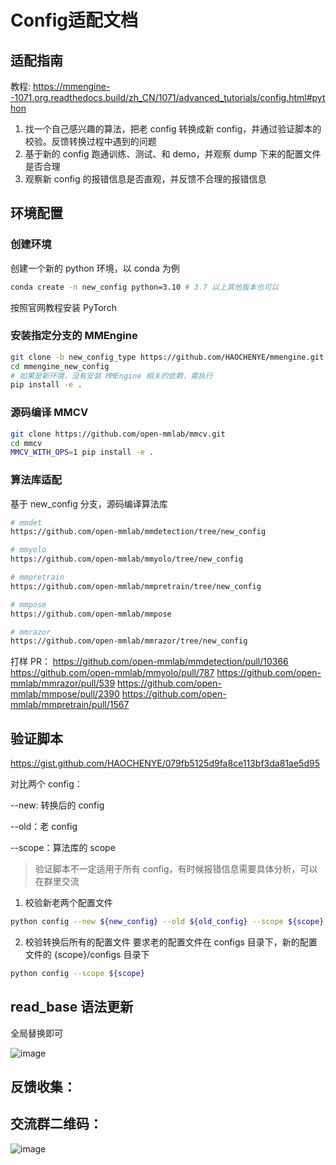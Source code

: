 # Config适配文档

## 适配指南
教程: https://mmengine--1071.org.readthedocs.build/zh_CN/1071/advanced_tutorials/config.html#python
1. 找一个自己感兴趣的算法，把老 config 转换成新 config，并通过验证脚本的校验。反馈转换过程中遇到的问题
2. 基于新的 config 跑通训练、测试、和 demo，并观察 dump 下来的配置文件是否合理
3. 观察新 config 的报错信息是否直观，并反馈不合理的报错信息

## 环境配置
### 创建环境
创建一个新的 python 环境，以 conda 为例
```bash
conda create -n new_config python=3.10 # 3.7 以上其他版本也可以
```
按照官网教程安装 PyTorch
### 安装指定分支的 MMEngine
```bash
git clone -b new_config_type https://github.com/HAOCHENYE/mmengine.git mmengine_new_config
cd mmengine_new_config
# 如果是新环境，没有安装 MMEngine 相关的依赖，需执行
pip install -e .
```
### 源码编译 MMCV
```bash
git clone https://github.com/open-mmlab/mmcv.git
cd mmcv
MMCV_WITH_OPS=1 pip install -e .
```
### 算法库适配
基于 new_config 分支，源码编译算法库
```bash
# mmdet
https://github.com/open-mmlab/mmdetection/tree/new_config

# mmyolo
https://github.com/open-mmlab/mmyolo/tree/new_config

# mmpretrain
https://github.com/open-mmlab/mmpretrain/tree/new_config

# mmpose
https://github.com/open-mmlab/mmpose

# mmrazor
https://github.com/open-mmlab/mmrazor/tree/new_config
```

打样 PR：
https://github.com/open-mmlab/mmdetection/pull/10366
https://github.com/open-mmlab/mmyolo/pull/787
https://github.com/open-mmlab/mmrazor/pull/539
https://github.com/open-mmlab/mmpose/pull/2390
https://github.com/open-mmlab/mmpretrain/pull/1567

## 验证脚本
https://gist.github.com/HAOCHENYE/079fb5125d9fa8ce113bf3da81ae5d95

对比两个 config：

--new: 转换后的 config

--old：老 config

--scope：算法库的 scope

> 验证脚本不一定适用于所有 config，有时候报错信息需要具体分析，可以在群里交流

1. 校验新老两个配置文件
```bash
python config --new ${new_config} --old ${old_config} --scope ${scope}
```
2. 校验转换后所有的配置文件
要求老的配置文件在 configs 目录下，新的配置文件的 {scope}/configs 目录下
```bash
python config --scope ${scope}
```

## read_base 语法更新
全局替换即可

![image](https://github.com/open-mmlab/OpenMMLabCamp/assets/62195058/07d0a047-a43b-49d8-9d88-4c12b0e78387)

## 反馈收集：


## 交流群二维码：

![image](https://github.com/open-mmlab/OpenMMLabCamp/assets/62195058/039f6a5b-a9a0-438f-b401-499b52f658d1)
